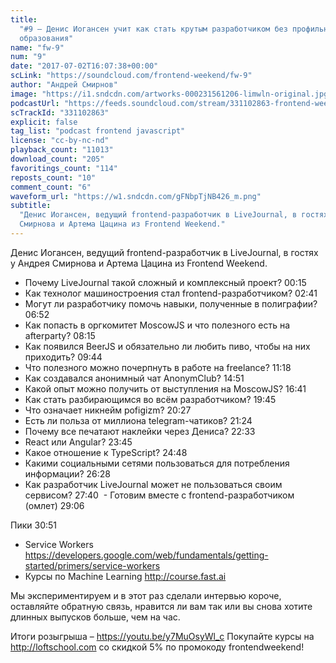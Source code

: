 ```yaml
---
title:
  "#9 – Денис Иогансен учит как стать крутым разработчиком без профильного
  образования"
name: "fw-9"
num: "9"
date: "2017-07-02T16:07:38+00:00"
scLink: "https://soundcloud.com/frontend-weekend/fw-9"
author: "Андрей Смирнов"
image: "https://i1.sndcdn.com/artworks-000231561206-limwln-original.jpg"
podcastUrl: "https://feeds.soundcloud.com/stream/331102863-frontend-weekend-fw-9.m4a"
scTrackId: "331102863"
explicit: false
tag_list: "podcast frontend javascript"
license: "cc-by-nc-nd"
playback_count: "11013"
download_count: "205"
favoritings_count: "114"
reposts_count: "10"
comment_count: "6"
waveform_url: "https://w1.sndcdn.com/gFNbpTjNB426_m.png"
subtitle:
  "Денис Иогансен, ведущий frontend-разработчик в LiveJournal, в гостях у Андрея
  Смирнова и Артема Цацина из Frontend Weekend."
---
```


Денис Иогансен, ведущий frontend-разработчик в LiveJournal, в гостях у Андрея
Смирнова и Артема Цацина из Frontend Weekend.

- Почему LiveJournal такой сложный и комплексный проект?
  <timecode sec="15">00:15</timecode>
- Как технолог машиностроения стал frontend-разработчиком?
  <timecode sec="161">02:41</timecode>
- Могут ли разработчику помочь навыки, полученные в полиграфии?
  <timecode sec="412">06:52</timecode>
- Как попасть в оргкомитет MoscowJS и что полезного есть на afterparty?
  <timecode sec="495">08:15</timecode>
- Как появился BeerJS и обязательно ли любить пиво, чтобы на них приходить?
  <timecode sec="584">09:44</timecode>
- Что полезного можно почерпнуть в работе на freelance?
  <timecode sec="678">11:18</timecode>
- Как создавался анонимный чат AnonymClub? <timecode sec="891">14:51</timecode>
- Какой опыт можно получить от выступления на MoscowJS?
  <timecode sec="1001">16:41</timecode>
- Как стать разбирающимся во всём разработчиком?
  <timecode sec="1185">19:45</timecode>
- Что означает никнейм pofigizm? <timecode sec="1227">20:27</timecode>
- Есть ли польза от миллиона telegram-чатиков?
  <timecode sec="1284">21:24</timecode>
- Почему все печатают наклейки через Дениса?
  <timecode sec="1353">22:33</timecode>
- React или Angular? <timecode sec="1425">23:45</timecode>
- Какое отношение к TypeScript? <timecode sec="1488">24:48</timecode>
- Какими социальными сетями пользоваться для потребления информации?
  <timecode sec="1588">26:28</timecode>
- Как разработчик LiveJournal может не пользоваться своим сервисом?
  <timecode sec="1660">27:40</timecode>  \- Готовим вместе с
  frontend-разработчиком (омлет) <timecode sec="1746">29:06</timecode>

Пики <timecode sec="1851">30:51</timecode>

- Service Workers
  <https://developers.google.com/web/fundamentals/getting-started/primers/service-workers>
- Курсы по Machine Learning <http://course.fast.ai>

Мы экспериментируем и в этот раз сделали интервью короче, оставляйте обратную
связь, нравится ли вам так или вы снова хотите длинных выпусков больше, чем на
час.

Итоги розыгрыша – <https://youtu.be/y7MuOsyWl_c> Покупайте курсы на
<http://loftschool.com> со скидкой 5% по промокоду frontendweekend!
